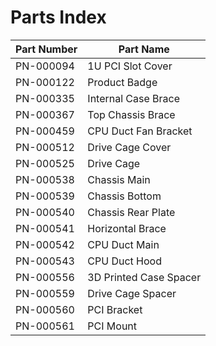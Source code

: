 # Parts Index

| Part Number | Part Name                 |
|-------------|---------------------------|
| PN-000094   | 1U PCI Slot Cover         |
| PN-000122   | Product Badge             |
| PN-000335   | Internal Case Brace       |
| PN-000367   | Top Chassis Brace         |
| PN-000459   | CPU Duct Fan Bracket      |
| PN-000512   | Drive Cage Cover          |
| PN-000525   | Drive Cage                |
| PN-000538   | Chassis Main              |
| PN-000539   | Chassis Bottom            |
| PN-000540   | Chassis Rear Plate        |
| PN-000541   | Horizontal Brace          |
| PN-000542   | CPU Duct Main             |
| PN-000543   | CPU Duct Hood             |
| PN-000556   | 3D Printed Case Spacer    |
| PN-000559   | Drive Cage Spacer         |
| PN-000560   | PCI Bracket               |
| PN-000561   | PCI Mount                 |
